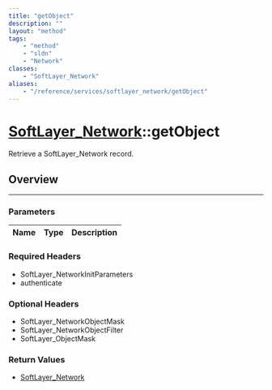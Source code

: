 ```yaml
---
title: "getObject"
description: ""
layout: "method"
tags:
    - "method"
    - "sldn"
    - "Network"
classes:
    - "SoftLayer_Network"
aliases:
    - "/reference/services/softlayer_network/getObject"
---
```

# [SoftLayer_Network](/reference/services/SoftLayer_Network)::getObject


Retrieve a SoftLayer_Network record.


## Overview 


-----

### Parameters 
|Name | Type | Description |
| --- | --- | --- |


### Required Headers
* SoftLayer_NetworkInitParameters
* authenticate


### Optional Headers
* SoftLayer_NetworkObjectMask
* SoftLayer_NetworkObjectFilter
* SoftLayer_ObjectMask

### Return Values
* <a href='/reference/datatypes/SoftLayer_Network'>SoftLayer_Network </a>




